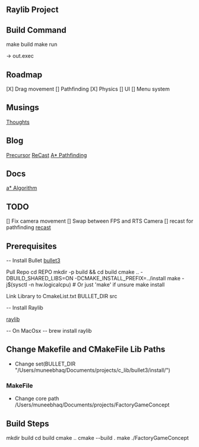 ## Raylib Project


## Build Command

make build
make run


 -> out.exec


## Roadmap

[X] Drag movement
[] Pathfinding
[X] Physics
[] UI
[] Menu system


## Musings
[Thoughts](Thoughts.md)

## Blog 
[Precursor](blog/001.md)
[ReCast](blog/002.md)
[A* Pathfinding](blog/003.md)

## Docs 
[a* Algorithm](src/Common/pathfinding/a_*.MD)

## TODO

[] Fix camera movement
[] Swap between FPS and RTS Camera
[] recast for pathfinding [recast](https://github.com/recastnavigation/recastnavigation/blob/main/Docs/_99_Roadmap.md)


## Prerequisites

-- Install Bullet 
[bullet3](https://github.com/bulletphysics/bullet3)

Pull Repo
cd REPO
mkdir -p build && cd build
cmake .. -DBUILD_SHARED_LIBS=ON -DCMAKE_INSTALL_PREFIX=../install
make -j$(sysctl -n hw.logicalcpu)  # Or just 'make' if unsure
make install

Link Library to CmakeList.txt BULLET_DIR src

-- Install Raylib 

[raylib](https://www.raylib.com/)

 -- On MacOsx --
brew install raylib

## Change Makefile and CMakeFile Lib Paths
 - Change set(BULLET_DIR "/Users/muneebhaq/Documents/projects/c_lib/bullet3/install/")
### MakeFile
- Change core path /Users/muneebhaq/Documents/projects/FactoryGameConcept

## Build Steps

mkdir build
cd build
cmake ..
cmake --build .
make
./FactoryGameConcept 